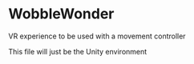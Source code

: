 WobbleWonder
============

VR experience to be used with a movement controller

This file will just be the Unity environment
